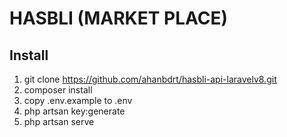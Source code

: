 # HASBLI (MARKET PLACE)
## Install

1. git clone https://github.com/ahanbdrt/hasbli-api-laravelv8.git
2. composer install
3. copy .env.example to .env
4. php artsan key:generate
5. php artsan serve
